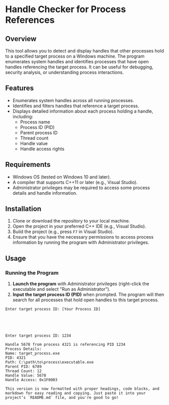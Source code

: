 # Handle Checker for Process References

## Overview
This tool allows you to detect and display handles that other processes hold to a specified target process on a Windows machine. The program enumerates system handles and identifies processes that have open handles referencing the target process. It can be useful for debugging, security analysis, or understanding process interactions.

## Features
- Enumerates system handles across all running processes.
- Identifies and filters handles that reference a target process.
- Displays detailed information about each process holding a handle, including:
  - Process name
  - Process ID (PID)
  - Parent process ID
  - Thread count
  - Handle value
  - Handle access rights

## Requirements
- Windows OS (tested on Windows 10 and later).
- A compiler that supports C++11 or later (e.g., Visual Studio).
- Administrator privileges may be required to access some process details and handle information.

## Installation
1. Clone or download the repository to your local machine.
2. Open the project in your preferred C++ IDE (e.g., Visual Studio).
3. Build the project (e.g., press `F7` in Visual Studio).
4. Ensure that you have the necessary permissions to access process information by running the program with Administrator privileges.

## Usage

### Running the Program
1. **Launch the program** with Administrator privileges (right-click the executable and select "Run as Administrator").
2. **Input the target process ID (PID)** when prompted. The program will then search for all processes that hold open handles to this target process.

```text
Enter target process ID: [Your Process ID]





Enter target process ID: 1234

Handle 5678 from process 4321 is referencing PID 1234
Process Details:
Name: target_process.exe
PID: 4321
Path: C:\path\to\process\executable.exe
Parent PID: 6789
Thread Count: 12
Handle Value: 5678
Handle Access: 0x1F0003

This version is now formatted with proper headings, code blocks, and markdown for easy reading and copying. Just paste it into your project’s `README.md` file, and you're good to go!

